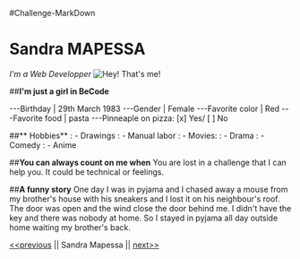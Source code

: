 #Challenge-MarkDown

# Sandra MAPESSA
*I'm a Web Developper*
![Hey! That's me!](/home/user/Images/Moi.jpg)

##**I'm just a girl in BeCode**

---Birthday | 29th March 1983
---Gender | Female
---Favorite color | Red
---Favorite food | pasta
---Pinneaple on pizza: [x] Yes/ [ ] No

##** Hobbies**
: - Drawings
: - Manual labor
: - Movies:
  : - Drama
  : - Comedy
  : - Anime

##**You can always count on me when**
You are lost in a challenge that I can help you. It could be technical or feelings.

##**A funny story**
One day I was in pyjama and I chased away a mouse from my brother's house with his sneakers and I lost it on his neighbour's roof. The door was open and the wind close the door behind me. I didn't have the key and there was nobody at home. So I stayed in pyjama all day outside home waiting my brother's back.

[<<previous]( ) || Sandra Mapessa || [next>>]( )


